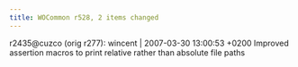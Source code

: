 ```yaml
---
title: WOCommon r528, 2 items changed
---
```


r2435@cuzco (orig r277): wincent | 2007-03-30 13:00:53 +0200 Improved assertion macros to print relative rather than absolute file paths
